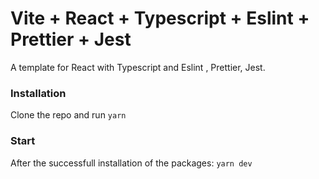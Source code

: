 # Vite + React + Typescript + Eslint + Prettier + Jest

A template for React with Typescript and Eslint , Prettier, Jest.

### Installation

Clone the repo and run `yarn`

### Start

After the successfull installation of the packages: `yarn dev`
